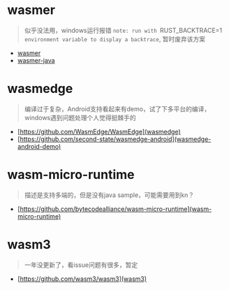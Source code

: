 # wasmer 
> 似乎没法用，windows运行报错 `note: run with `RUST_BACKTRACE=1` environment variable to display a backtrace`, 暂时废弃该方案
- [wasmer](https://github.com/wasmerio/wasmer)
- [wasmer-java](https://github.com/wasmerio/wasmer-java)

# wasmedge 
> 编译过于复杂，Android支持看起来有demo，试了下多平台的编译，windows遇到问题处理个人觉得挺棘手的
- [https://github.com/WasmEdge/WasmEdge](wasmedge)
- [https://github.com/second-state/wasmedge-android](wasmedge-android-demo)

# wasm-micro-runtime
> 描述是支持多端的，但是没有java sample，可能需要用到kn？
- [https://github.com/bytecodealliance/wasm-micro-runtime](wasm-micro-runtime)

# wasm3
> 一年没更新了，看issue问题有很多，暂定
- [https://github.com/wasm3/wasm3](wasm3)
